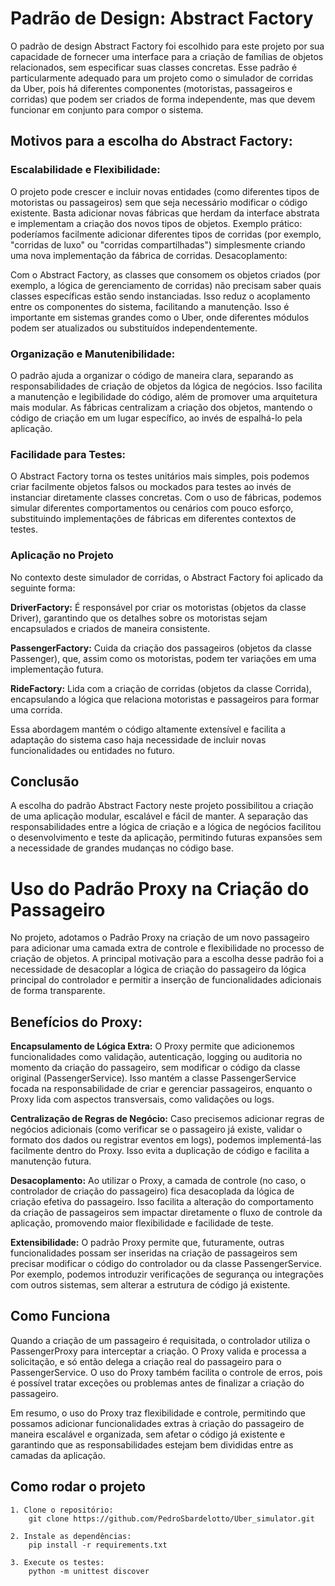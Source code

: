 # Padrão de Design: Abstract Factory
O padrão de design Abstract Factory foi escolhido para este projeto por sua capacidade de fornecer uma interface para a criação de famílias de objetos relacionados, sem especificar suas classes concretas. Esse padrão é particularmente adequado para um projeto como o simulador de corridas da Uber, pois há diferentes componentes (motoristas, passageiros e corridas) que podem ser criados de forma independente, mas que devem funcionar em conjunto para compor o sistema.

## Motivos para a escolha do Abstract Factory:

### Escalabilidade e Flexibilidade:

O projeto pode crescer e incluir novas entidades (como diferentes tipos de motoristas ou passageiros) sem que seja necessário modificar o código existente. Basta adicionar novas fábricas que herdam da interface abstrata e implementam a criação dos novos tipos de objetos.
Exemplo prático: poderíamos facilmente adicionar diferentes tipos de corridas (por exemplo, "corridas de luxo" ou "corridas compartilhadas") simplesmente criando uma nova implementação da fábrica de corridas.
Desacoplamento:

Com o Abstract Factory, as classes que consomem os objetos criados (por exemplo, a lógica de gerenciamento de corridas) não precisam saber quais classes específicas estão sendo instanciadas. Isso reduz o acoplamento entre os componentes do sistema, facilitando a manutenção.
Isso é importante em sistemas grandes como o Uber, onde diferentes módulos podem ser atualizados ou substituídos independentemente.

### Organização e Manutenibilidade:

O padrão ajuda a organizar o código de maneira clara, separando as responsabilidades de criação de objetos da lógica de negócios. Isso facilita a manutenção e legibilidade do código, além de promover uma arquitetura mais modular.
As fábricas centralizam a criação dos objetos, mantendo o código de criação em um lugar específico, ao invés de espalhá-lo pela aplicação.

### Facilidade para Testes:

O Abstract Factory torna os testes unitários mais simples, pois podemos criar facilmente objetos falsos ou mockados para testes ao invés de instanciar diretamente classes concretas.
Com o uso de fábricas, podemos simular diferentes comportamentos ou cenários com pouco esforço, substituindo implementações de fábricas em diferentes contextos de testes.

### Aplicação no Projeto
No contexto deste simulador de corridas, o Abstract Factory foi aplicado da seguinte forma:

**DriverFactory:** É responsável por criar os motoristas (objetos da classe Driver), garantindo que os detalhes sobre os motoristas sejam encapsulados e criados de maneira consistente.

**PassengerFactory:** Cuida da criação dos passageiros (objetos da classe Passenger), que, assim como os motoristas, podem ter variações em uma implementação futura.

**RideFactory:** Lida com a criação de corridas (objetos da classe Corrida), encapsulando a lógica que relaciona motoristas e passageiros para formar uma corrida.

Essa abordagem mantém o código altamente extensível e facilita a adaptação do sistema caso haja necessidade de incluir novas funcionalidades ou entidades no futuro.

## Conclusão
A escolha do padrão Abstract Factory neste projeto possibilitou a criação de uma aplicação modular, escalável e fácil de manter. A separação das responsabilidades entre a lógica de criação e a lógica de negócios facilitou o desenvolvimento e teste da aplicação, permitindo futuras expansões sem a necessidade de grandes mudanças no código base.

# Uso do Padrão Proxy na Criação do Passageiro
No projeto, adotamos o Padrão Proxy na criação de um novo passageiro para adicionar uma camada extra de controle e flexibilidade no processo de criação de objetos. A principal motivação para a escolha desse padrão foi a necessidade de desacoplar a lógica de criação do passageiro da lógica principal do controlador e permitir a inserção de funcionalidades adicionais de forma transparente.

## Benefícios do Proxy:
**Encapsulamento de Lógica Extra:** O Proxy permite que adicionemos funcionalidades como validação, autenticação, logging ou auditoria no momento da criação do passageiro, sem modificar o código da classe original (PassengerService). Isso mantém a classe PassengerService focada na responsabilidade de criar e gerenciar passageiros, enquanto o Proxy lida com aspectos transversais, como validações ou logs.

**Centralização de Regras de Negócio:** Caso precisemos adicionar regras de negócios adicionais (como verificar se o passageiro já existe, validar o formato dos dados ou registrar eventos em logs), podemos implementá-las facilmente dentro do Proxy. Isso evita a duplicação de código e facilita a manutenção futura.

**Desacoplamento:** Ao utilizar o Proxy, a camada de controle (no caso, o controlador de criação do passageiro) fica desacoplada da lógica de criação efetiva do passageiro. Isso facilita a alteração do comportamento da criação de passageiros sem impactar diretamente o fluxo de controle da aplicação, promovendo maior flexibilidade e facilidade de teste.

**Extensibilidade:** O padrão Proxy permite que, futuramente, outras funcionalidades possam ser inseridas na criação de passageiros sem precisar modificar o código do controlador ou da classe PassengerService. Por exemplo, podemos introduzir verificações de segurança ou integrações com outros sistemas, sem alterar a estrutura de código já existente.

## Como Funciona
Quando a criação de um passageiro é requisitada, o controlador utiliza o PassengerProxy para interceptar a criação. O Proxy valida e processa a solicitação, e só então delega a criação real do passageiro para o PassengerService. O uso do Proxy também facilita o controle de erros, pois é possível tratar exceções ou problemas antes de finalizar a criação do passageiro.

Em resumo, o uso do Proxy traz flexibilidade e controle, permitindo que possamos adicionar funcionalidades extras à criação do passageiro de maneira escalável e organizada, sem afetar o código já existente e garantindo que as responsabilidades estejam bem divididas entre as camadas da aplicação.






## Como rodar o projeto

    1. Clone o repositório:
        git clone https://github.com/PedroSbardelotto/Uber_simulator.git

    2. Instale as dependências:
        pip install -r requirements.txt 
    
    3. Execute os testes:
        python -m unittest discover